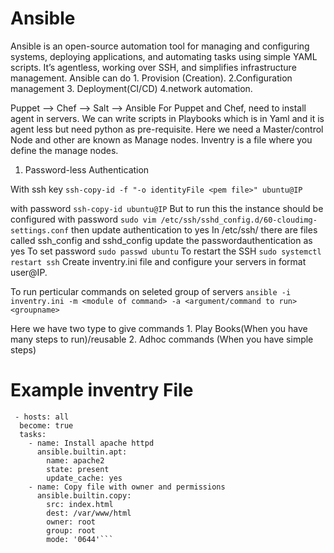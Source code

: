 # Ansible
Ansible is an open-source automation tool for managing and configuring systems, deploying applications, and automating tasks using simple YAML scripts. It’s agentless, working over SSH, and simplifies infrastructure management.
Ansible can do 1. Provision (Creation). 2.Configuration management 3. Deployment(CI/CD) 4.network automation.

Puppet --> Chef --> Salt --> Ansible
For Puppet and Chef, need to install agent in servers.
We can write scripts in Playbooks which is in Yaml and it is agent less but need python as pre-requisite.
Here we need a Master/control Node and other are known as Manage nodes.
Inventry is a file where you define the manage nodes.

1. Password-less Authentication 

 With ssh key ```ssh-copy-id -f "-o identityFile <pem file>" ubuntu@IP```

with password ```ssh-copy-id ubuntu@IP```
But to run this the instance should be configured with password 
```sudo vim /etc/ssh/sshd_config.d/60-cloudimg-settings.conf```
then update authentication to yes 
In /etc/ssh/ there are files called ssh_config and sshd_config update the passwordauthentication as yes 
To set password ```sudo passwd ubuntu```
To restart the SSH ```sudo systemctl restart ssh```
Create inventry.ini file and configure your servers in format user@IP.

To run perticular commands on seleted group of servers ```ansible -i inventry.ini -m <module of command> -a <argument/command to run> <groupname>```

Here we have two type to give commands 1. Play Books(When you have many steps to run)/reusable 2. Adhoc commands (When you have simple steps)

# Example inventry File
```---
 - hosts: all
  become: true
  tasks:
    - name: Install apache httpd
      ansible.builtin.apt:
        name: apache2
        state: present
        update_cache: yes
    - name: Copy file with owner and permissions
      ansible.builtin.copy:
        src: index.html
        dest: /var/www/html
        owner: root
        group: root
        mode: '0644'```



